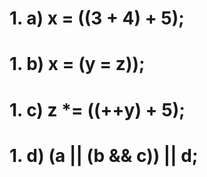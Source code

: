 # 1. a) x = ((3 + 4) + 5);

# 1. b) x = (y = z));

# 1. c) z *= ((++y) + 5);

# 1. d) (a || (b && c)) || d;
